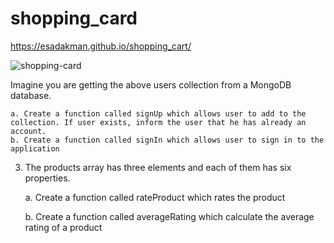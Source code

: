 # shopping_card

https://esadakman.github.io/shopping_cart/

![shopping-card](https://user-images.githubusercontent.com/98649983/171255707-10f8432b-1047-416f-af15-835720388dca.gif)

Imagine you are getting the above users collection from a MongoDB database.
    
    a. Create a function called signUp which allows user to add to the collection. If user exists, inform the user that he has already an account.  
    b. Create a function called signIn which allows user to sign in to the application  

3. The products array has three elements and each of them has six properties.
    
    a. Create a function called rateProduct which rates the product
    
    b. Create a function called averageRating which calculate the average rating of a product  
